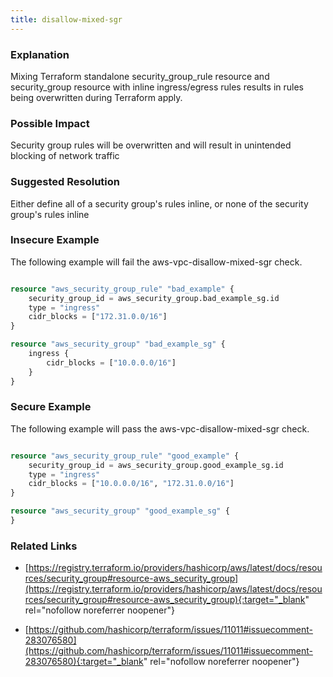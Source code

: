 ```yaml
---
title: disallow-mixed-sgr
---
```


### Explanation


Mixing Terraform standalone security_group_rule resource and security_group resource with inline ingress/egress rules results in rules being overwritten during Terraform apply.


### Possible Impact
Security group rules will be overwritten and will result in unintended blocking of network traffic

### Suggested Resolution
Either define all of a security group's rules inline, or none of the security group's rules inline


### Insecure Example

The following example will fail the aws-vpc-disallow-mixed-sgr check.

```terraform

resource "aws_security_group_rule" "bad_example" {
  	security_group_id = aws_security_group.bad_example_sg.id
	type = "ingress"
	cidr_blocks = ["172.31.0.0/16"]
}

resource "aws_security_group" "bad_example_sg" {
	ingress {
		cidr_blocks = ["10.0.0.0/16"]
	}
}

```



### Secure Example

The following example will pass the aws-vpc-disallow-mixed-sgr check.

```terraform

resource "aws_security_group_rule" "good_example" {
  	security_group_id = aws_security_group.good_example_sg.id
	type = "ingress"
	cidr_blocks = ["10.0.0.0/16", "172.31.0.0/16"]
}

resource "aws_security_group" "good_example_sg" {
}

```




### Related Links


- [https://registry.terraform.io/providers/hashicorp/aws/latest/docs/resources/security_group#resource-aws_security_group](https://registry.terraform.io/providers/hashicorp/aws/latest/docs/resources/security_group#resource-aws_security_group){:target="_blank" rel="nofollow noreferrer noopener"}

- [https://github.com/hashicorp/terraform/issues/11011#issuecomment-283076580](https://github.com/hashicorp/terraform/issues/11011#issuecomment-283076580){:target="_blank" rel="nofollow noreferrer noopener"}


